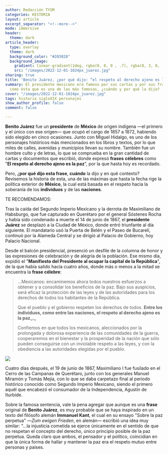 ```yaml
---
author: Redacción TYSM
categories: HISTORIA
layout: article
excerpt_separator: "<!--more-->"
mode: immersive
header:
  theme: dark
article_header:
  type: overlay
  theme: dark
  background_color: "#203028"
  background_image:
    gradient: linear-gradient(1deg, rgba(0, 0, 0 , .7), rgba(8, 3, 8, .9))
    src: "/images/2022-12-01-1024px_juarez.jpg"
sharing: true
title: 'Benito Juárez, ¿por qué dijo: “el respeto al derecho ajeno es la paz”?'
summary: El presidente mexicano era famoso por sus cartas y por sus frases contundentes,
  como ésta que es una de las más famosas, ¿cuándo y por qué la dijo?
cover: "/images/2022-12-01-1024px_juarez.jpg"
tags: historia sigloXIX personajes
show_author_profile: false
comment: false

---
```

**Benito Juárez** fue un **presidente** de **México** de origen indígena —el primero y el único con ese origen— que ocupó el cargo de 1857 a 1872, habiendo sido elegido en cinco ocasiones. Junto con Miguel Hidalgo, es uno de los personajes históricos más mencionados en los libros y textos, por lo que miles de calles, avenidas y municipios llevan su nombre. También fue un hombre culto y de letras, lo que se comprueba en la gran cantidad de cartas y documentos que escribió, donde expresó **frases** **célebres** como "**El respeto al derecho ajeno es la paz**", por la que hasta hoy es recordado.

Pero, ¿**por qué dijo esta frase**, **cuándo** la dijo y en qué contexto?  Revisemos la historia de esta, una de las máximas que hasta la fecha rige la política exterior de **México**, la cual está basada en el respeto hacia la soberanía de los **individuos** y de las **naciones**.

TE RECOMENDAMOS:

Tras la caída del Segundo Imperio Mexicano y la derrota de Maximiliano de Habsburgo, que fue capturado en Querétaro por el general Sóstenes Rocha y había sido condenado a muerte   el 14 de junio de 1867, el **presidente Juárez** se desplazó a la Ciudad de México, donde entró triunfante al día siguiente. El mandatario usó la Puerta de Belén y el Paseo de Bucareli, continuó por la Alameda Central y se dirigió al Palacio de Gobierno, hoy Palacio Nacional.

Desde el balcón presidencial, presenció un desfile de la columna de honor y las expresiones de celebración y de alegría de la población. Ese mismo día, expidió el "**Manifiesto del Presidente al ocupar la capital de la República**", de la que había salido hacía cuatro años, donde más o menos a la mitad se encuentra la **frase célebre**:

> …Mexicanos: encaminemos ahora todos nuestros esfuerzos a obtener y a consolidar los beneficios de la paz. Bajo sus auspicios, será eficaz la protección de las leyes y de las autoridades para los derechos de todos los habitantes de la República.
>
> Que el pueblo y el gobierno respeten los derechos de todos. **Entre los individuos, como entre las naciones, el respeto al derecho ajeno es la paz_._**
>
> Confiemos en que todos los mexicanos, aleccionados por la prolongada y dolorosa experiencia de las comunidades de la guerra, cooperaremos en el bienestar y la prosperidad de la nación que sólo pueden conseguirse con un inviolable respeto a las leyes, y con la obediencia a las autoridades elegidas por el pueblo.

![](https://upload.wikimedia.org/wikipedia/commons/thumb/3/3e/Retrato_de_Benito_Ju%C3%A1rez.jpg/685px-Retrato_de_Benito_Ju%C3%A1rez.jpg)

Cuatro días después, el 19 de junio de 1867, Maximiliano I fue fusilado en el Cerro de las Campanas de Querétaro, junto con los generales Manuel Miramón y Tomás Mejía, con lo que se daba carpetazo final al periodo histórico conocido como Segundo Imperio Mexicano, siendo el primero aquél que encabezó el consumador de la Independencia, Agustín de Iturbide.

Sobre la famosa sentencia, vale la pena agregar que aunque es una **frase** original de **Benito Juárez**, es muy probable que se haya inspirado en un texto del filósofo alemán **Immanuel Kant**, el cual en su ensayo "Sobre la paz perpetua" —_Zum ewigen Frieden_, en alemán— escribió una idea muy similar: "…la injusticia cometida se ejerce únicamente en el sentido de que no respetan el concepto del derecho, único principio posible de la paz perpetua. Queda claro que ambos, el pensador y el político, coincidían en que la única forma de hallar y mantener la paz era el respeto mutuo entre personas y países.